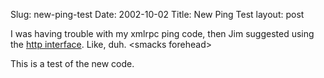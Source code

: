 Slug: new-ping-test
Date: 2002-10-02
Title: New Ping Test
layout: post

I was having trouble with my xmlrpc ping code, then Jim suggested using the <a href="http://newhome.weblogs.com">http interface</a>. Like, duh. &lt;smacks forehead&gt;

This is a test of the new code.
